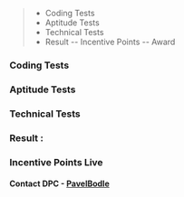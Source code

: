 





> - Coding Tests
> - Aptitude Tests
> - Technical Tests
> - Result
>   -- Incentive Points 
>   -- Award 


### Coding Tests

### Aptitude Tests

### Technical Tests

### Result :

### Incentive Points Live


#### Contact DPC - [PavelBodle](https://www.linkedin.com/in/pavelbodle/)


